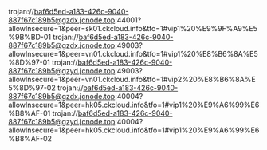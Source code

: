 trojan://baf6d5ed-a183-426c-9040-887f67c189b5@gzdx.jcnode.top:44001?allowInsecure=1&peer=sk01.ckcloud.info&tfo=1#vip1%20%E9%9F%A9%E5%9B%BD-01
trojan://baf6d5ed-a183-426c-9040-887f67c189b5@gzdx.jcnode.top:49003?allowInsecure=1&peer=vn01.ckcloud.info&tfo=1#vip1%20%E8%B6%8A%E5%8D%97-01
trojan://baf6d5ed-a183-426c-9040-887f67c189b5@gzyd.jcnode.top:49003?allowInsecure=1&peer=vn01.ckcloud.info&tfo=1#vip2%20%E8%B6%8A%E5%8D%97-02
trojan://baf6d5ed-a183-426c-9040-887f67c189b5@gzdx.jcnode.top:40004?allowInsecure=1&peer=hk05.ckcloud.info&tfo=1#vip1%20%E9%A6%99%E6%B8%AF-01
trojan://baf6d5ed-a183-426c-9040-887f67c189b5@gzyd.jcnode.top:40004?allowInsecure=1&peer=hk05.ckcloud.info&tfo=1#vip1%20%E9%A6%99%E6%B8%AF-02
